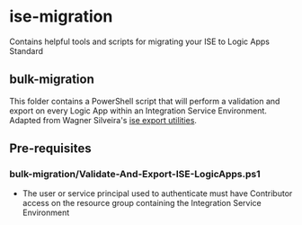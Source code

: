 # ise-migration
Contains helpful tools and scripts for migrating your ISE to Logic Apps Standard

## bulk-migration
This folder contains a PowerShell script that will perform a validation and export on every Logic App within an Integration Service Environment. Adapted from Wagner Silveira's [ise export utilities](https://github.com/wsilveiranz/iseexportutilities).

## Pre-requisites
### bulk-migration/Validate-And-Export-ISE-LogicApps.ps1
- The user or service principal used to authenticate must have Contributor access on the resource group containing the Integration Service Environment